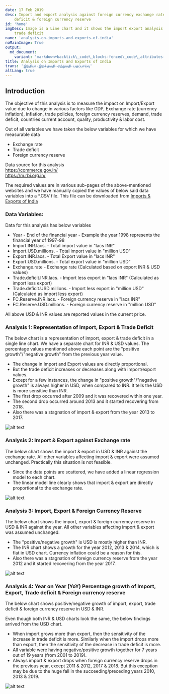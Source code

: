 ```yaml
---
date: 17 Feb 2019
desc: Import and export analysis against foreign currency exchange rate, trade
    deficit & foreign currency reserve
id: 'home'
imgDesc: Image is a Line chart and it shows the import export analysis against
    trade deficit
name: 'analysis-on-imports-and-exports-of-india'
noMainImage: True
output:
  md_document:
    variant: 'markdown+backtick\_code\_blocks-fenced\_code\_attributes-header\_attributes'
title: Analysis on Imports and Exports of India
trans: 'இந்தியா-இறக்குமதி-ஏற்றுமதி-பகுப்பாய்வு'
altLang: true
---
```


Introduction
------------

The objective of this analysis is to measure the impact on Import/Export
value due to change in various factors like GDP, Exchange rate (currency
inflation), inflation, trade policies, foreign currency reserves,
demand, trade deficit, countries current account, quality, productivity
& labor cost.

Out of all variables we have taken the below variables for which we have
measurable data

-   Exchange rate
-   Trade deficit
-   Foreign currency reserve

Data source for this analysis\
<https://commerce.gov.in/>\
<https://m.rbi.org.in/>

The required values are in various sub-pages of the above-mentioned websites and
we have manually copied the values of below said data variables into a
\*.CSV file. This file can be downloaded from [Imports & Exports of India](http://thedatatalks.in/datas/economics/import_export.csv)

### Data Variables:

Data for this analysis has below variables

-   Year - End of the financial year - Example the year 1998 represents the
    financial year of 1997-98
-   Import.INR.lacs. - Total import value in "lacs INR"
-   Import.USD.millions. - Total import value in "million USD"
-   Export.INR.lacs. - Total Export value in "lacs INR"
-   Export.USD.millions. - Total export value in "million USD"
-   Exchange.rate - Exchange rate (Calculated based on export INR & USD
    values)
-   Trade.deficit.INR.lacs. - Import less export in "lacs INR"
    (Calculated as import less export)
-   Trade.deficit.USD.millions. - Import less export in "million USD"
    (Calculated as import less export)
-   FC.Reserve.INR.lacs. - Foreign currency reserve in "lacs INR"
-   FC.Reserve.USD.millions. - Foreign currency reserve in "million USD"

All above USD & INR values are reported values in the current price.

### Analysis 1: Representation of Import, Export & Trade Deficit

The below chart is a representation of import, export & trade deficit in
a single line chart. We have a separate chart for INR & USD values. The
percentage values mentioned above each point are the "positive growth"/"negative growth" from the
previous year value.

-   The change in Import and Export values are directly proportional.
-   But the trade deficit increases or decreases along with
    import/export values.
-   Except for a few instances, the change in "positive
    growth"/"negative growth" is always higher in USD, when compared to
    INR. It tells the USD is more sensitive than INR.
-   The first drop occurred after 2009 and it was recovered within one
    year.
-   The second drop occurred around 2013 and it started recovering
    from 2018.
-   Also there was a stagnation of import & export from the year 2013
    to 2017.

<img src="/economics/import-export-analysis/figure-markdown/img1.png" alt="alt text" class="blogs_image">

<!-- ![](/economics/import-export-analysis/figure-markdown/img1.png) -->

### Analysis 2: Import & Export against Exchange rate

The below chart shows the import & export in USD & INR against the
exchange rate. All other variables affecting import & export were
assumed unchanged. Practically this situation is not feasible.

-   Since the data points are scattered, we have added a linear
    regression model to each chart.
-   The linear model line clearly shows that import & export are
    directly proportional to the exchange rate.

<img src="/economics/import-export-analysis/figure-markdown/img2.png" alt="alt text" class="blogs_image">

### Analysis 3: Import, Export & Foreign Currency Reserve

The below chart shows the import, export & foreign curremcy reserve in
USD & INR against the year. All other variables affecting import &
export was assumed unchanged.

-   The "positive/negative growth" is USD is mostly higher than INR.
-   The INR chart shows a growth for the year 2012, 2013 & 2014, which
    is flat in USD chart. Currency inflation could be a reason for this.
-   Also there was a stagnation of foreign currency reserve from the
    year 2012 and it started recovering from the year 2017.

<!-- ![](/economics/import-export-analysis/figure-markdown/img3.png) -->
<img src="/economics/import-export-analysis/figure-markdown/img3.png" alt="alt text" class="blogs_image">

### Analysis 4: Year on Year (YoY) Percentage growth of Import, Export, Trade deficit & Foreign currency reserve

The below chart shows positive/negative growth of import, export, trade
deficit & foreign currency reserve in USD & INR.

Even though both INR & USD charts look the same, the below findings
arrived from the USD chart.

-   When import grows more than export, then the sensitivity of the
    increase in trade deficit is more. Similarly when the import drops
    more than export, then the sensitivity of the decrease in trade
    deficit is more.
-   All variable were having negative/positive growth together for 7
    years out of 19 years (from 2001 to 2019).
-   Always import & export drops when foreign currency reserve drops in
    the previous year, except 2011 & 2012, 2017 & 2018. But this
    exception may be due to the huge fall in the succeeding/preceding years 2010, 2013 & 2019.


<img src="/economics/import-export-analysis/figure-markdown/img4.png" alt="alt text" class="blogs_image">

<style>   

</style>